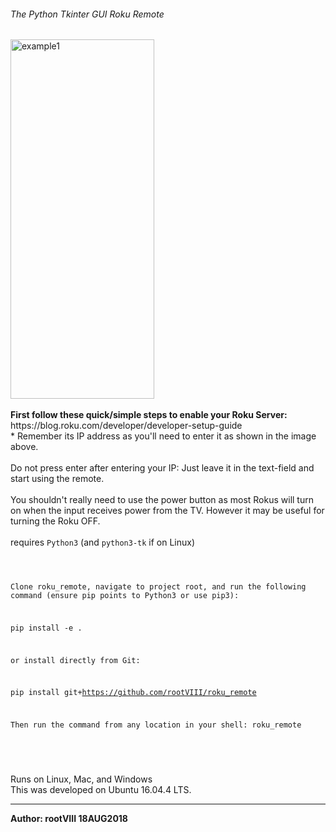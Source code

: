 ###### The Python Tkinter GUI Roku Remote
<img src="https://github.com/rootVIII/roku_remote/blob/master/screenshot.png" alt="example1" height="575" width="230">
<br><br>
<b>First follow these quick/simple steps to enable your Roku Server:</b>
<br>
https://blog.roku.com/developer/developer-setup-guide
<br>
* Remember its IP address as you'll need to
enter it as shown in the image above.
<br><br>
Do not press enter after entering your IP: Just leave it in the
text-field and start using the remote.
<br><br>
You shouldn't really need to use the power button as most Rokus
will turn on when the input receives power from the TV.
However it may be useful for turning the Roku OFF.
<br><br>
requires <code>Python3</code> (and <code>python3-tk</code> if on Linux)
<br>
<pre>
  <code>
    

Clone roku_remote, navigate to project root, and run the following command
(ensure pip points to Python3 or use pip3):

pip install -e .

or install directly from Git:

pip install git+https://github.com/rootVIII/roku_remote

Then run the command from any location in your shell: roku_remote


  </code>
</pre>
<br>
Runs on Linux, Mac, and Windows
<br>
This was developed on Ubuntu 16.04.4 LTS.
<hr>
<b>Author: rootVIII 18AUG2018</b><br>
